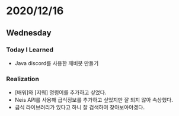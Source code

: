 # 2020/12/16

## Wednesday

### Today I Learned

* Java discord를 사용한 깨비봇 만들기

### Realization

* [배워]와 [지워] 명령어를 추가하고 싶었다.
* Neis API를 사용해 급식정보를 추가하고 싶었지만 잘 되지 않아 속상했다.
* 급식 라이브러리가 있다고 하니 잘 검색하여 찾아보아야겠다.